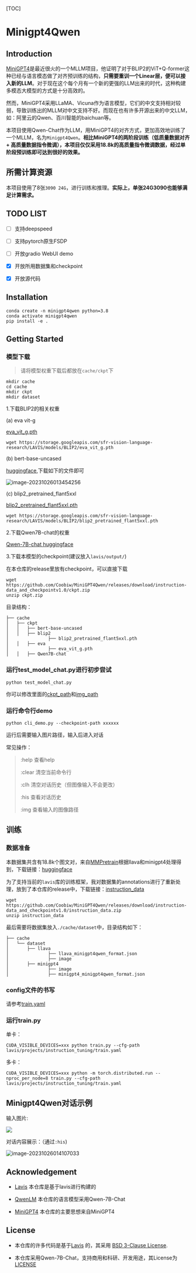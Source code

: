 [TOC]

# Minigpt4Qwen



## Introduction

[MiniGPT4](https://github.com/Vision-CAIR/MiniGPT-4)是最近很火的一个MLLM项目，他证明了对于BLIP2的ViT+Q-former这种已经与语言模态做了对齐预训练的结构，**只需要重训一个Linear层，便可以接入新的LLM**。对于现在这个每个月有一个新的更强的LLM出来的时代，这种构建多模态大模型的方式是十分高效的。

然而，MiniGPT4采用LLaMA、Vicuna作为语言模型，它们的中文支持相对较弱，导致训练出的MLLM对中文支持不好。而现在也有许多开源出来的中文LLM，如：阿里云的Qwen、百川智能的baichuan等。

本项目使用Qwen-Chat作为LLM，用MiniGPT4的对齐方式，更加高效地训练了一个MLLM，名为`Minigpt4Qwen`。**相比MiniGPT4的两阶段训练（低质量数据对齐 + 高质量数据指令微调），本项目仅仅采用18.8k的高质量指令微调数据，经过单阶段预训练即可达到很好的效果。**



## 所需计算资源

本项目使用了8张`3090 24G`，进行训练和推理。**实际上，单张24G3090也能够满足计算需求。**



## TODO LIST

- [ ] 支持deepspeed

- [ ] 支持pytorch原生FSDP
- [ ] 开放gradio WebUI demo
- [x] 开放所用数据集和checkpoint
- [x] 开放源代码

## Installation

```
conda create -n minigpt4qwen python=3.8
conda activate minigpt4qwen
pip install -e .
```



## Getting Started

### 模型下载

> 请将模型权重下载后都放在`cache/ckpt`下

```
mkdir cache
cd cache
mkdir ckpt
mkdir dataset
```

1.下载BLIP2的相关权重

(a) eva vit-g

[eva_vit_g.pth](https://storage.googleapis.com/sfr-vision-language-research/LAVIS/models/BLIP2/eva_vit_g.pth)

```
wget https://storage.googleapis.com/sfr-vision-language-research/LAVIS/models/BLIP2/eva_vit_g.pth
```

(b) bert-base-uncased

[huggingface](https://huggingface.co/bert-base-uncased/tree/main),下载如下的文件即可

![image-20231026013454256](./assets/image-20231026013454256.png)

(c) blip2_pretrained_flant5xxl

[blip2_pretrained_flant5xxl.pth](https://storage.googleapis.com/sfr-vision-language-research/LAVIS/models/BLIP2/blip2_pretrained_flant5xxl.pth)

```
wget https://storage.googleapis.com/sfr-vision-language-research/LAVIS/models/BLIP2/blip2_pretrained_flant5xxl.pth
```

2.下载Qwen7B-chat的权重

[Qwen-7B-chat huggingface](https://huggingface.co/Qwen/Qwen-7B-Chat)

3.下载本模型的checkpoint(建议放入`lavis/output/`)

在本仓库的release里放有checkpoint，可以直接下载

```
wget https://github.com/Coobiw/MiniGPT4Qwen/releases/download/instruction-data_and_checkpointv1.0/ckpt.zip
unzip ckpt.zip
```

目录结构：

```
├── cache
│   ├── ckpt
│   │   ├── bert-base-uncased
│   │   ├── blip2
│       		├── blip2_pretrained_flant5xxl.pth
│   │   ├── eva
│       		├── eva_vit_g.pth
│   │   ├── Qwen7B-chat
```



### 运行test_model_chat.py进行初步尝试

```
python test_model_chat.py
```

你可以修改里面的[ckpt_path](https://github.com/Coobiw/MiniGPT4Qwen/blob/8fe80125b91af858b528d74c13c40fbb2fd90ad5/test_model_chat.py#L14)和[img_path](https://github.com/Coobiw/MiniGPT4Qwen/blob/8fe80125b91af858b528d74c13c40fbb2fd90ad5/test_model_chat.py#L16)

### 运行命令行demo

```
python cli_demo.py --checkpoint-path xxxxxx
```

运行后需要输入图片路径，输入后进入对话

常见操作：

>:help 查看help
>
>:clear 清空当前命令行
>
>:clh 清空对话历史（但图像输入不会更改）
>
>:his 查看对话历史
>
>:img 查看输入的图像路径



## 训练

### 数据准备

本数据集共含有18.8k个图文对，来自[MMPretrain](https://github.com/open-mmlab/mmpretrain)根据llava和minigpt4处理得到，下载链接：[huggingface](https://huggingface.co/datasets/deepHug/minigpt4_training_for_MMPretrain)



为了支持当前的`lavis`库的训练框架，我对数据集的annotations进行了重新处理，放到了本仓库的release中，下载链接：[instruction_data](https://github.com/Coobiw/MiniGPT4Qwen/releases/download/instruction-data_and_checkpointv1.0/instruction_data.zip)

```
wget https://github.com/Coobiw/MiniGPT4Qwen/releases/download/instruction-data_and_checkpointv1.0/instruction_data.zip
unzip instruction_data
```

最后需要将数据集放入`./cache/dataset`中，目录结构如下：

```
├── cache
│   └── dataset
│       ├── llava
│       		├── llava_minigpt4qwen_format.json
│       		├── image
│       ├── minigpt4
│       		├── image
│       		├── minigpt4_minigpt4qwen_format.json
```



### config文件的书写

请参考[train.yaml](https://github.com/Coobiw/MiniGPT4Qwen/blob/master/lavis/projects/instruction_tuning/train.yaml)

### 运行train.py

单卡：

```
CUDA_VISIBLE_DEVICES=xxx python train.py --cfg-path lavis/projects/instruction_tuning/train.yaml
```

多卡：

```
CUDA_VISIBLE_DEVICES=xxx python -m torch.distributed.run --nproc_per_node=8 train.py --cfg-path lavis/projects/instruction_tuning/train.yaml
```



## Minigpt4Qwen对话示例

输入图片:

 ![](./examples/minigpt4_image_3.jpg)

对话内容展示：（通过`:his`)

![image-20231026014107033](./assets/image-20231026014107033.png)



## Acknowledgement

- [Lavis](https://github.com/salesforce/LAVIS) 本仓库是基于lavis进行构建的

- [QwenLM](https://github.com/QwenLM/Qwen) 本仓库的语言模型采用Qwen-7B-Chat
- [MiniGPT4](https://github.com/Vision-CAIR/MiniGPT-4) 本仓库的主要思想来自MiniGPT4



## License

- 本仓库的许多代码是基于[Lavis](https://github.com/salesforce/LAVIS) 的，其采用 [BSD 3-Clause License](https://github.com/Vision-CAIR/MiniGPT-4/blob/main/LICENSE_Lavis.md).

- 本仓库采用Qwen-7B-Chat，支持商用和科研、开发用途，其License为[LICENSE](https://github.com/QwenLM/Qwen/blob/main/LICENSE) 